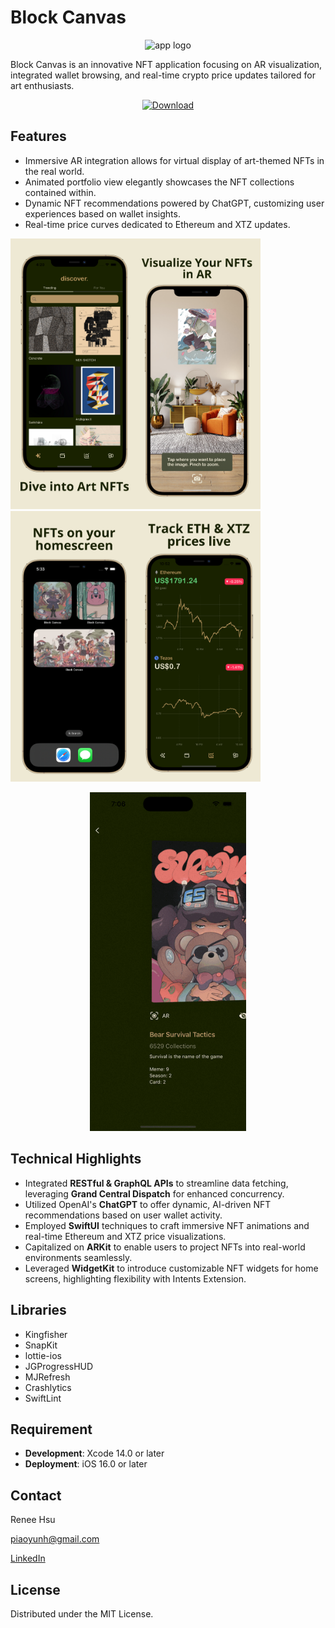 # Block Canvas
<div align="center">
    <img src="https://github.com/reneepyh/Block-Canvas/assets/122091184/ba192ba2-bc7d-47b9-93c8-318934422a3c" alt="app logo" width="200">
</div>

Block Canvas is an innovative NFT application focusing on AR visualization, integrated wallet browsing, and real-time crypto price updates tailored for art enthusiasts.

<div align="center">
    <a href="https://apps.apple.com/tw/app/block-canvas/id6467013238">
        <img src="https://github.com/reneepyh/Block-Canvas/assets/122091184/8176ee96-f085-48ff-aa92-4c36b0e9a63f" alt="Download">
    </a>
</div>


## Features

- Immersive AR integration allows for virtual display of art-themed NFTs in the real world.
- Animated portfolio view elegantly showcases the NFT collections contained within.
- Dynamic NFT recommendations powered by ChatGPT, customizing user experiences based on wallet insights.
- Real-time price curves dedicated to Ethereum and XTZ updates.

<img src="Screenshots/Discover.png" alt="Discover" width="200"><img src="Screenshots/AR.png" alt="AR" width="200"><img src="Screenshots/Widget.png" alt="Widget" width="200"><img src="Screenshots/Crypto.png" alt="Crypto" width="200">
<div align="center">
<img src="Screenshots/Portfolio.gif" alt="Portfolio" width="250">
</div>

## Technical Highlights

- Integrated **RESTful & GraphQL APIs** to streamline data fetching, leveraging **Grand Central Dispatch** for enhanced concurrency.
- Utilized OpenAI's **ChatGPT** to offer dynamic, AI-driven NFT recommendations based on user wallet activity.
- Employed **SwiftUI** techniques to craft immersive NFT animations and real-time Ethereum and XTZ price visualizations.
- Capitalized on **ARKit** to enable users to project NFTs into real-world environments seamlessly.
- Leveraged **WidgetKit** to introduce customizable NFT widgets for home screens, highlighting flexibility with Intents Extension.

## Libraries

- Kingfisher
- SnapKit
- lottie-ios
- JGProgressHUD
- MJRefresh
- Crashlytics
- SwiftLint

## Requirement

- **Development**: Xcode 14.0 or later
- **Deployment**: iOS 16.0 or later

## Contact

Renee Hsu

[piaoyunh@gmail.com](mailto:piaoyunh@gmail.com)

[LinkedIn](https://www.linkedin.com/in/reneepyh/)

## License

Distributed under the MIT License.
